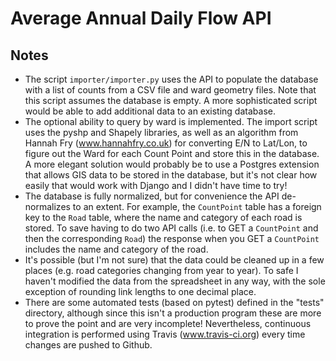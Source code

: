 # Average Annual Daily Flow API
## Notes
* The script `importer/importer.py` uses the API to populate the database with a list of counts from a CSV file and ward geometry files. Note that this script assumes the database is empty. A more sophisticated script would be able to add additional data to an existing database.
* The optional ability to query by ward is implemented. The import script uses the pyshp and Shapely libraries, as well as an algorithm from Hannah Fry (www.hannahfry.co.uk) for converting E/N to Lat/Lon, to figure out the Ward for each Count Point and store this in the database. A more elegant solution would probably be to use a Postgres extension that allows GIS data to be stored in the database, but it's not clear how easily that would work with Django and I didn't have time to try!
* The database is fully normalized, but for convenience the API de-normalizes to an extent. For example, the `CountPoint` table has a foreign key to the `Road` table, where the name and category of each road is stored. To save having to do two API calls (i.e. to GET a `CountPoint` and then the corresponding `Road`) the response when you GET a `CountPoint` includes the name and category of the road.
* It's possible (but I'm not sure) that the data could be cleaned up in a few places (e.g. road categories changing from year to year). To safe I haven't modified the data from the spreadsheet in any way, with the sole exception of rounding link lengths to one decimal place.
* There are some automated tests (based on pytest) defined in the "tests" directory, although since this isn't a production program these are more to prove the point and are very incomplete! Nevertheless, continuous integration is performed using Travis (www.travis-ci.org) every time changes are pushed to Github. 